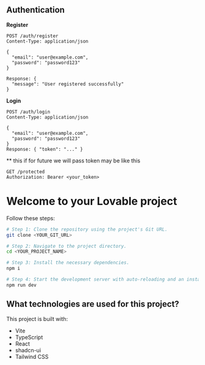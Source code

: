 ## Authentication 

**Register**
```
POST /auth/register
Content-Type: application/json

{
  "email": "user@example.com",
  "password": "password123"
}

Response: {
  "message": "User registered successfully"
}
```

**Login** 
```
POST /auth/login
Content-Type: application/json

{
  "email": "user@example.com",
  "password": "password123"
}
Response: { "token": "..." }
```

** this if for future we will pass token may be like this 
```
GET /protected
Authorization: Bearer <your_token>
```


# Welcome to your Lovable project

Follow these steps:

```sh
# Step 1: Clone the repository using the project's Git URL.
git clone <YOUR_GIT_URL>

# Step 2: Navigate to the project directory.
cd <YOUR_PROJECT_NAME>

# Step 3: Install the necessary dependencies.
npm i

# Step 4: Start the development server with auto-reloading and an instant preview.
npm run dev
```

## What technologies are used for this project?

This project is built with:

- Vite
- TypeScript
- React
- shadcn-ui
- Tailwind CSS

